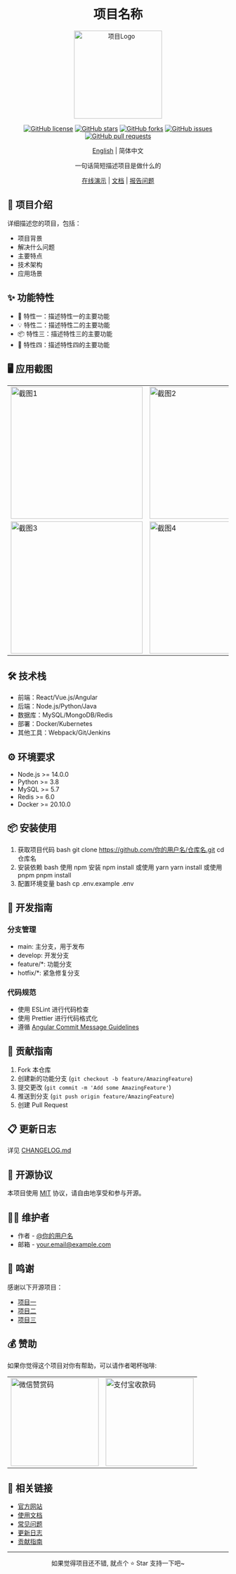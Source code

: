 <div align="center">

# 项目名称

<p align="center">
  <img src="assets/logo.png" alt="项目Logo" width="200"/>
</p>

[![GitHub license](https://img.shields.io/github/license/你的用户名/仓库名)](https://github.com/你的用户名/仓库名/blob/main/LICENSE)
[![GitHub stars](https://img.shields.io/github/stars/你的用户名/仓库名)](https://github.com/你的用户名/仓库名/stargazers)
[![GitHub forks](https://img.shields.io/github/forks/你的用户名/仓库名)](https://github.com/你的用户名/仓库名/network)
[![GitHub issues](https://img.shields.io/github/issues/你的用户名/仓库名)](https://github.com/你的用户名/仓库名/issues)
[![GitHub pull requests](https://img.shields.io/github/issues-pr/你的用户名/仓库名)](https://github.com/你的用户名/仓库名/pulls)

[English](./README_EN.md) | 简体中文

一句话简短描述项目是做什么的

[在线演示](https://your-demo-url.com) | [文档](https://your-docs-url.com) | [报告问题](https://github.com/你的用户名/仓库名/issues/new)

</div>

## 📖 项目介绍

详细描述您的项目，包括：
- 项目背景
- 解决什么问题
- 主要特点
- 技术架构
- 应用场景

## ✨ 功能特性

- 🚀 特性一：描述特性一的主要功能
- 💡 特性二：描述特性二的主要功能
- 📦 特性三：描述特性三的主要功能
- 🔧 特性四：描述特性四的主要功能

## 🖥 应用截图

<table>
  <tr>
    <td><img src="screenshots/screenshot1.png" alt="截图1" width="300"/></td>
    <td><img src="screenshots/screenshot2.png" alt="截图2" width="300"/></td>
  </tr>
  <tr>
    <td><img src="screenshots/screenshot3.png" alt="截图3" width="300"/></td>
    <td><img src="screenshots/screenshot4.png" alt="截图4" width="300"/></td>
  </tr>
</table>

## 🛠️ 技术栈

- 前端：React/Vue.js/Angular
- 后端：Node.js/Python/Java
- 数据库：MySQL/MongoDB/Redis
- 部署：Docker/Kubernetes
- 其他工具：Webpack/Git/Jenkins

## ⚙️ 环境要求

- Node.js >= 14.0.0
- Python >= 3.8
- MySQL >= 5.7
- Redis >= 6.0
- Docker >= 20.10.0

## 📦 安装使用

1. 获取项目代码
bash
git clone https://github.com/你的用户名/仓库名.git
cd 仓库名
2. 安装依赖
bash
使用 npm 安装
npm install
或使用 yarn
yarn install
或使用 pnpm
pnpm install
3. 配置环境变量
bash
cp .env.example .env
## 🔨 开发指南

### 分支管理

- main: 主分支，用于发布
- develop: 开发分支
- feature/*: 功能分支
- hotfix/*: 紧急修复分支

### 代码规范

- 使用 ESLint 进行代码检查
- 使用 Prettier 进行代码格式化
- 遵循 [Angular Commit Message Guidelines](https://github.com/angular/angular/blob/master/CONTRIBUTING.md#commit)

## 🤝 贡献指南

1. Fork 本仓库
2. 创建新的功能分支 (`git checkout -b feature/AmazingFeature`)
3. 提交更改 (`git commit -m 'Add some AmazingFeature'`)
4. 推送到分支 (`git push origin feature/AmazingFeature`)
5. 创建 Pull Request

## 📋 更新日志

详见 [CHANGELOG.md](./CHANGELOG.md)

## 📄 开源协议

本项目使用 [MIT](./LICENSE) 协议，请自由地享受和参与开源。

## 👨‍💻 维护者

- 作者 - [@你的用户名](https://github.com/你的用户名)
- 邮箱 - your.email@example.com

## 🤝 鸣谢

感谢以下开源项目：

- [项目一](https://github.com/project1)
- [项目二](https://github.com/project2)
- [项目三](https://github.com/project3)

## 💰 赞助

如果你觉得这个项目对你有帮助，可以请作者喝杯咖啡:

<table>
  <tr>
    <td><img src="assets/wechat.png" alt="微信赞赏码" width="200"/></td>
    <td><img src="assets/alipay.png" alt="支付宝收款码" width="200"/></td>
  </tr>
</table>

## 🔗 相关链接

- [官方网站](https://your-website.com)
- [使用文档](https://your-docs.com)
- [常见问题](https://your-website.com/faq)
- [更新日志](./CHANGELOG.md)
- [贡献指南](./CONTRIBUTING.md)

---

<div align="center">

如果觉得项目还不错, 就点个 ⭐ Star 支持一下吧~

</div>
